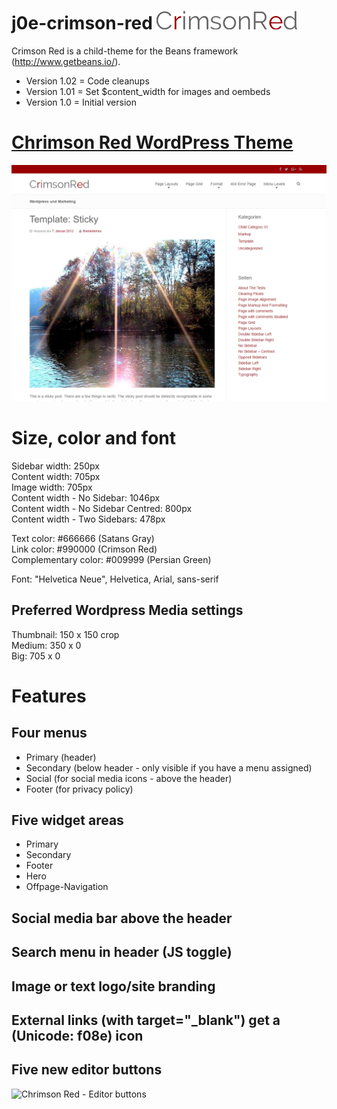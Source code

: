 # j0e-crimson-red ![Chrimson Red Logo](assets/images/logo.png "Chrimson Red Logo")
Crimson Red is a child-theme for the Beans framework (http://www.getbeans.io/). 

* Version 1.02 = Code cleanups
* Version 1.01 = Set $content_width for images and oembeds   
* Version 1.0  = Initial version  



# [Chrimson Red WordPress Theme](https://j0e.org/themes/crimson-red/)

![Chrimson Red WordPress Theme](screenshot.png "Chrimson Red WordPress Theme")


# Size, color and font
Sidebar width: 250px  
Content width: 705px  
Image width: 705px  
Content width - No Sidebar: 1046px  
Content width - No Sidebar Centred: 800px  
Content width - Two Sidebars: 478px  

Text color: #666666 (Satans Gray)  
Link color: #990000 (Crimson Red)  
Complementary color: #009999 (Persian Green)  

Font: "Helvetica Neue", Helvetica, Arial, sans-serif 

## Preferred Wordpress Media settings
Thumbnail: 150 x 150 crop  
Medium: 350 x 0  
Big: 705 x 0  

# Features
## Four menus
* Primary (header)
* Secondary (below header - only visible if you have a menu assigned)
* Social (for social media icons - above the header)
* Footer (for privacy policy)

## Five widget areas
* Primary
* Secondary
* Footer
* Hero
* Offpage-Navigation

## Social media bar above the header

## Search menu in header (JS toggle)

## Image or text logo/site branding

## External links (with target="_blank") get a (Unicode: f08e) icon

## Five new editor buttons
![Chrimson Red - Editor buttons](http://themes.j0e.org/crimson-red/wp-content/uploads/sites/2/2016/06/new-editor-butons.png "Chrimson Red - Editor buttons")

